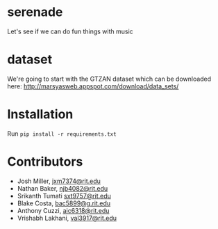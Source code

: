 # serenade
Let's see if we can do fun things with music

# dataset
We're going to start with the GTZAN dataset which can be downloaded here: http://marsyasweb.appspot.com/download/data_sets/

# Installation
Run `pip install -r requirements.txt`

# Contributors
- Josh Miller, jxm7374@rit.edu
- Nathan Baker, njb4082@rit.edu
- Srikanth Tumati sxt9757@rit.edu
- Blake Costa, bac5899@g.rit.edu
- Anthony Cuzzi, aic6318@rit.edu
- Vrishabh Lakhani, val3917@rit.edu
